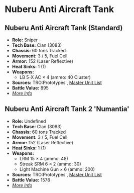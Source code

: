 # Nuberu Anti Aircraft Tank 

## Nuberu Anti Aircraft Tank (Standard) 

- **Role:** Sniper 
- **Tech Base:** Clan (3083) 
- **Chassis:** 60 tons Tracked 
- **Movement:** 3 / 5, Fuel Cell 
- **Armor:** 152 (Laser Reflective) 
- **Heat Sinks:** 1 (1) 
- **Weapons:** 
  - LB 5-X AC × 4 (ammo: 40 Cluster) 
- **Sources:** TRO:Prototypes , [Master Unit List](http://masterunitlist.info/Unit/Details/4737) 
- **Battle Value:** 895 
- [*More Info*](nuberu_anti_aircraft_tank/nuberu_anti_aircraft_tank_standard.md) 

## Nuberu Anti Aircraft Tank 2 'Numantia' 

- **Role:** Undefined 
- **Tech Base:** Clan (3083) 
- **Chassis:** 60 tons Tracked 
- **Movement:** 3 / 5, Fuel Cell 
- **Armor:** 152 (Laser Reflective) 
- **Heat Sinks:** 1 (1) 
- **Weapons:** 
  - LRM 15 × 4 (ammo: 48) 
  - Streak SRM 6 × 2 (ammo: 30) 
  - Light Machine Gun × 6 (ammo: 200) 
- **Sources:** TRO:Prototypes , [Master Unit List](http://masterunitlist.info/Unit/Details/4738) 
- **Battle Value:** 1578 
- [*More Info*](nuberu_anti_aircraft_tank/nuberu_anti_aircraft_tank_2_numantia.md) 

